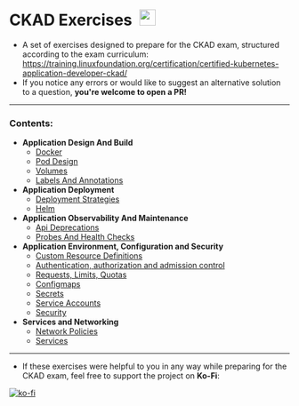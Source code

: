 # CKAD Exercises &nbsp;<img src="https://media.licdn.com/dms/image/v2/D4E12AQGvknQ8pjIPVQ/article-cover_image-shrink_720_1280/article-cover_image-shrink_720_1280/0/1719568767259?e=1752105600&v=beta&t=UtvsZyAC74k9apgStORTy6YKuQTps5uROTlOQyFjM-8" alt="ckad logo" width="29"/>

- A set of exercises designed to prepare for the CKAD exam, structured according to the exam curriculum: https://training.linuxfoundation.org/certification/certified-kubernetes-application-developer-ckad/ 
- If you notice any errors or would like to suggest an alternative solution to a question, **you're welcome to open a PR!**
---

### Contents:
- **Application Design And Build**
    - [Docker](1-app-design-and-build/a.%20docker.md)
    - [Pod Design](1-app-design-and-build/b.%20pod-design.md)
    - [Volumes](1-app-design-and-build/c.%20volumes.md)
    - [Labels And Annotations](1-app-design-and-build/d.%20labels-and-annotations.md)
- **Application Deployment**
    - [Deployment Strategies](2-app-deployment/a.%20deployment-strategies.md)
    - [Helm](2-app-deployment/b.%20helm.md)
- **Application Observability And Maintenance**
    - [Api Deprecations](3-app-observability-and-maintenance/a.%20api-deprecations.md)
    - [Probes And Health Checks](3-app-observability-and-maintenance/b.%20probes-and-health-checks)
- **Application Environment, Configuration and Security**
    - [Custom Resource Definitions](4-app-config-and-security/a.%20crd.md)
    - [Authentication, authorization and admission control](4-app-config-and-security/b.%20auth-and-admission-control.md)
    - [Requests, Limits, Quotas](4-app-config-and-security/c.%20request-limits-quotas.md)
    - [Configmaps](4-app-config-and-security/d.%20configmaps.md)
    - [Secrets](4-app-config-and-security/e.%20secrets.md)
    - [Service Accounts](4-app-config-and-security/f.%20service-accounts.md)
    - [Security](4-app-config-and-security/h.%20security.md)
- **Services and Networking**
    - [Network Policies](5-services-and-networking/a.%20network-policies.md)
    - [Services](5-services-and-networking/b.%20services.md)
 ---

 - If these exercises were helpful to you in any way while preparing for the CKAD exam, feel free to support the project on **Ko-Fi**: 

[![ko-fi](https://ko-fi.com/img/githubbutton_sm.svg)](https://ko-fi.com/S6S21DYWO6)
